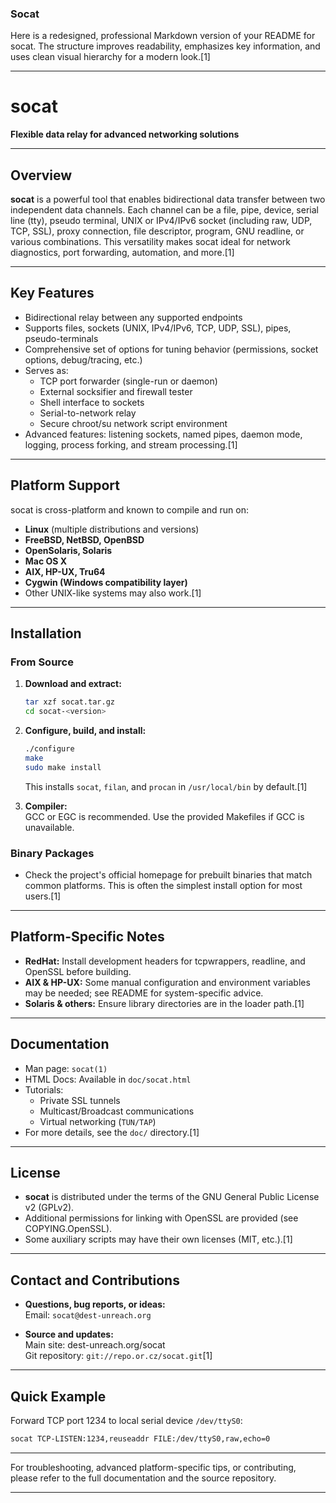 ### Socat
Here is a redesigned, professional Markdown version of your README for socat. The structure improves readability, emphasizes key information, and uses clean visual hierarchy for a modern look.[1]

***

# socat

**Flexible data relay for advanced networking solutions**

***

## Overview

**socat** is a powerful tool that enables bidirectional data transfer between two independent data channels. Each channel can be a file, pipe, device, serial line (tty), pseudo terminal, UNIX or IPv4/IPv6 socket (including raw, UDP, TCP, SSL), proxy connection, file descriptor, program, GNU readline, or various combinations. This versatility makes socat ideal for network diagnostics, port forwarding, automation, and more.[1]

***

## Key Features

- Bidirectional relay between any supported endpoints
- Supports files, sockets (UNIX, IPv4/IPv6, TCP, UDP, SSL), pipes, pseudo-terminals
- Comprehensive set of options for tuning behavior (permissions, socket options, debug/tracing, etc.)
- Serves as:
  - TCP port forwarder (single-run or daemon)
  - External socksifier and firewall tester
  - Shell interface to sockets
  - Serial-to-network relay
  - Secure chroot/su network script environment
- Advanced features: listening sockets, named pipes, daemon mode, logging, process forking, and stream processing.[1]

***

## Platform Support

socat is cross-platform and known to compile and run on:
- **Linux** (multiple distributions and versions)
- **FreeBSD, NetBSD, OpenBSD**
- **OpenSolaris, Solaris**
- **Mac OS X**
- **AIX, HP-UX, Tru64**
- **Cygwin (Windows compatibility layer)**
- Other UNIX-like systems may also work.[1]

***

## Installation

### From Source

1. **Download and extract:**
   ```sh
   tar xzf socat.tar.gz
   cd socat-<version>
   ```

2. **Configure, build, and install:**
   ```sh
   ./configure
   make
   sudo make install
   ```
   This installs `socat`, `filan`, and `procan` in `/usr/local/bin` by default.[1]

3. **Compiler:**  
   GCC or EGC is recommended. Use the provided Makefiles if GCC is unavailable.

### Binary Packages

- Check the project's official homepage for prebuilt binaries that match common platforms. This is often the simplest install option for most users.[1]

***

## Platform-Specific Notes

- **RedHat:** Install development headers for tcpwrappers, readline, and OpenSSL before building.
- **AIX & HP-UX:** Some manual configuration and environment variables may be needed; see README for system-specific advice.
- **Solaris & others:** Ensure library directories are in the loader path.[1]

***

## Documentation

- Man page: `socat(1)`
- HTML Docs: Available in `doc/socat.html`
- Tutorials:  
  - Private SSL tunnels  
  - Multicast/Broadcast communications  
  - Virtual networking (`TUN/TAP`)
- For more details, see the `doc/` directory.[1]

***

## License

- **socat** is distributed under the terms of the GNU General Public License v2 (GPLv2).
- Additional permissions for linking with OpenSSL are provided (see COPYING.OpenSSL).
- Some auxiliary scripts may have their own licenses (MIT, etc.).[1]

***

## Contact and Contributions

- **Questions, bug reports, or ideas:**  
  Email: `socat@dest-unreach.org`

- **Source and updates:**  
  Main site: dest-unreach.org/socat  
  Git repository: `git://repo.or.cz/socat.git`[1]

***

## Quick Example

Forward TCP port 1234 to local serial device `/dev/ttyS0`:

```sh
socat TCP-LISTEN:1234,reuseaddr FILE:/dev/ttyS0,raw,echo=0
```

***

For troubleshooting, advanced platform-specific tips, or contributing, please refer to the full documentation and the source repository.

---
